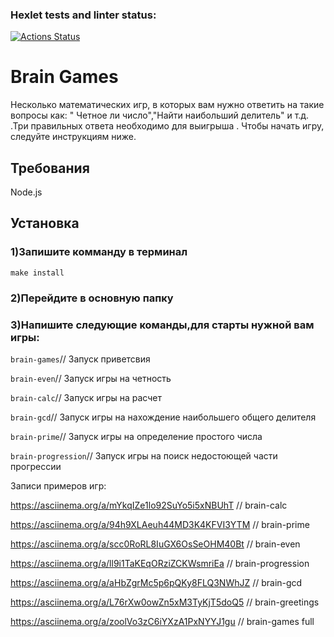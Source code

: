 ### Hexlet tests and linter status:
[![Actions Status](https://github.com/VasiliiLvov/js-starter-project-44/actions/workflows/hexlet-check.yml/badge.svg)](https://github.com/VasiliiLvov/js-starter-project-44/actions)

# Brain Games
Несколько математических игр, в которых вам нужно ответить на такие вопросы как: " Четное ли число","Найти наибольший делитель" и т.д. .Три правильных ответа необходимо для выигрыша . Чтобы начать игру, следуйте инструкциям ниже.

## Требования
 Node.js

## Установка
### 1)Запишите комманду в терминал  
`make install`

### 2)Перейдите в основную папку

### 3)Напишите следующие команды,для старты нужной вам игры:

`brain-games`// Запуск приветсвия

`brain-even`// Запуск игры на четность

`brain-calc`// Запуск игры на расчет

`brain-gcd`// Запуск игры на нахождение наибольшего общего делителя

`brain-prime`// Запуск игры на определение простого числа

`brain-progression`// Запуск игры на поиск недостоющей части прогрессии 


Записи примеров игр:

https://asciinema.org/a/mYkqIZe1lo92SuYo5i5xNBUhT // brain-calc

https://asciinema.org/a/94h9XLAeuh44MD3K4KFVI3YTM // brain-prime

https://asciinema.org/a/scc0RoRL8IuGX6OsSeOHM40Bt // brain-even

https://asciinema.org/a/ll9i1TaKEqORziZCKWsmriEa // brain-progression

https://asciinema.org/a/aHbZgrMc5p6pQKy8FLQ3NWhJZ // brain-gcd

https://asciinema.org/a/L76rXw0owZn5xM3TyKjT5doQ5 // brain-greetings

https://asciinema.org/a/zoolVo3zC6iYXzA1PxNYYJ1gu // brain-games full

<script async id="asciicast-569727" src="https://asciinema.org/a/569727.js"></script>
